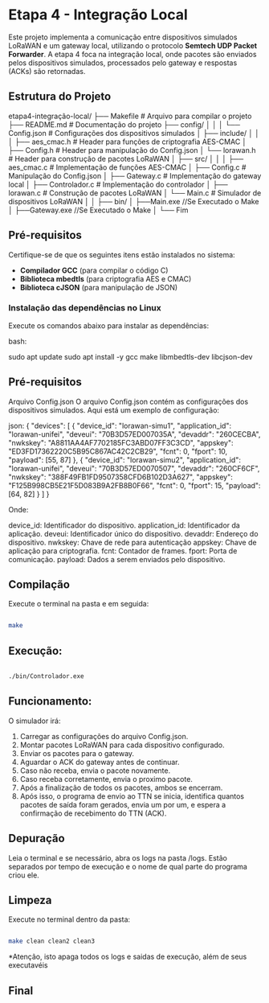 # Etapa 4 - Integração Local

Este projeto implementa a comunicação entre dispositivos simulados LoRaWAN e um gateway local, utilizando o protocolo **Semtech UDP Packet Forwarder**. A etapa 4 foca na integração local, onde pacotes são enviados pelos dispositivos simulados, processados pelo gateway e respostas (ACKs) são retornadas.

## Estrutura do Projeto

etapa4-integração-local/ 
├── Makefile # Arquivo para compilar o projeto 
├── README.md # Documentação do projeto 
├── config/
│   │
│   └── Config.json # Configurações dos dispositivos simulados 
│
├── include/ 
│   │
│   ├── aes_cmac.h # Header para funções de criptografia AES-CMAC 
│   ├── Config.h # Header para manipulação do Config.json 
│   └── lorawan.h # Header para construção de pacotes LoRaWAN 
│
├── src/ 
│   │
│   ├── aes_cmac.c # Implementação de funções AES-CMAC 
│   ├── Config.c # Manipulação do Config.json 
│   ├── Gateway.c # Implementação do gateway local 
│   ├── Controlador.c # Implementação do controlador
│   ├── lorawan.c # Construção de pacotes LoRaWAN 
│   └── Main.c # Simulador de dispositivos LoRaWAN
│
│
├── bin/
│   ├──Main.exe //Se Executado o Make
│   ├──Gateway.exe //Se Executado o Make
│
└── Fim



















## Pré-requisitos

Certifique-se de que os seguintes itens estão instalados no sistema:

- **Compilador GCC** (para compilar o código C)
- **Biblioteca mbedtls** (para criptografia AES e CMAC)
- **Biblioteca cJSON** (para manipulação de JSON)

### Instalação das dependências no Linux

Execute os comandos abaixo para instalar as dependências:

bash:

sudo apt update
sudo apt install -y gcc make libmbedtls-dev libcjson-dev

## Pré-requisitos

Arquivo Config.json
O arquivo Config.json contém as configurações dos dispositivos simulados. Aqui está um exemplo de configuração:

json:
{
    "devices": [
        {
            "device_id": "lorawan-simu1",
            "application_id": "lorawan-unifei",
            "deveui": "70B3D57ED007035A",
            "devaddr": "260CECBA",
            "nwkskey": "A8811AA4AF7702185FC3ABD07FF3C3CD",
            "appskey": "ED3FD17362220C5B95C867AC42C2CB29",
            "fcnt": 0,
            "fport": 10,
            "payload": [55, 87]
        },
        {
            "device_id": "lorawan-simu2",
            "application_id": "lorawan-unifei",
            "deveui": "70B3D57ED0070507",
            "devaddr": "260CF6CF",
            "nwkskey": "388F49FB1FD9507358CFD6B102D3A627",
            "appskey": "F125B998CB5E21F5D083B9A2FB8B0F66",
            "fcnt": 0,
            "fport": 15,
            "payload": [64, 82]
        }
    ]
}

Onde:

device_id: Identificador do dispositivo.
application_id: Identificador da aplicação.
deveui: Identificador único do dispositivo.
devaddr: Endereço do dispositivo.
nwkskey: Chave de rede para autenticação
appskey: Chave de aplicação para criptografia.
fcnt: Contador de frames.
fport: Porta de comunicação.
payload: Dados a serem enviados pelo dispositivo.

## Compilação

Execute o terminal na pasta e em seguida: 

```bash

make

```

## Execução:

```bash

./bin/Controlador.exe

```

## Funcionamento: 

O simulador irá:

1. Carregar as configurações do arquivo Config.json.
2. Montar pacotes LoRaWAN para cada dispositivo configurado.
3. Enviar os pacotes para o gateway.
4. Aguardar o ACK do gateway antes de continuar.
5. Caso não receba, envia o pacote novamente.
6. Caso receba corretamente, envia o proximo pacote.
7. Após a finalização de todos os pacotes, ambos se encerram.
8. Após isso, o programa de envio ao TTN se inicia, identifica quantos pacotes de saída foram gerados, envia um por um, e espera a confirmação de recebimento do TTN (ACK).

## Depuração

Leia o terminal e se necessário, abra os logs na pasta /logs. Estão separados por tempo de execução e o nome de qual parte do programa criou ele.

## Limpeza

Execute no terminal dentro da pasta: 

```bash

make clean clean2 clean3

```

*Atenção, isto apaga todos os logs e saidas de execução, além de seus executavéis

## Final



